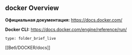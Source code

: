 ## docker Overview

**Официальная документация:**
	https://docs.docker.com/

**Docker CLI:**
	https://docs.docker.com/engine/reference/run/
 
```ccard
type: folder_brief_live
```
 
[[Веб/DOCKER/docs]]
